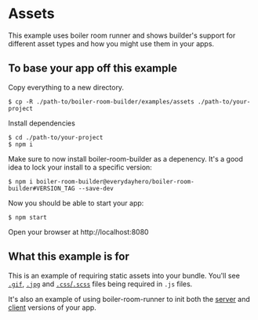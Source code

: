 # Assets

This example uses boiler room runner and shows builder's support for different asset types and how you might use them in your apps.

## To base your app off this example

Copy everything to a new directory.

```
$ cp -R ./path-to/boiler-room-builder/examples/assets ./path-to/your-project
```

Install dependencies

```
$ cd ./path-to/your-project
$ npm i
```

Make sure to now install boiler-room-builder as a depenency. It's a good idea to lock your install to a specific version:

```
$ npm i boiler-room-builder@everydayhero/boiler-room-builder#VERSION_TAG --save-dev
```

Now you should be able to start your app:

```
$ npm start
```

Open your browser at http://localhost:8080

## What this example is for

This is an example of requiring static assets into your bundle. You'll see [`.gif`](https://github.com/everydayhero/boiler-room-builder/blob/master/examples/assets/source/components/About/index.js), [`.jpg`](https://github.com/everydayhero/boiler-room-builder/blob/master/examples/assets/source/components/Home/index.js) and [`.css`/`.scss`](https://github.com/everydayhero/boiler-room-builder/tree/master/examples/assets/source/components/Root) files being required in `.js` files.

It's also an example of using boiler-room-runner to init both the [server](https://github.com/everydayhero/boiler-room-builder/blob/master/examples/assets/source/server.js) and [client](https://github.com/everydayhero/boiler-room-builder/blob/master/examples/assets/source/client.js) versions of your app.
